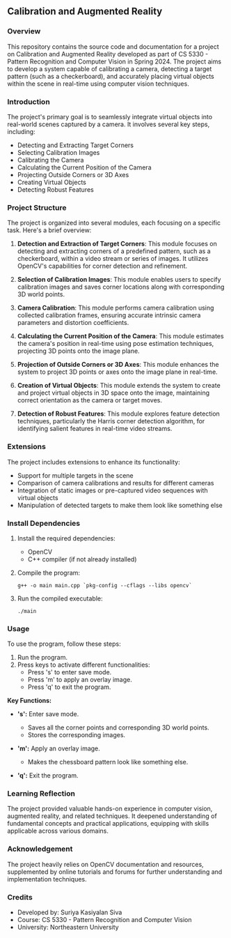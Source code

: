 ## Calibration and Augmented Reality

### Overview
This repository contains the source code and documentation for a project on Calibration and Augmented Reality developed as part of CS 5330 - Pattern Recognition and Computer Vision in Spring 2024. The project aims to develop a system capable of calibrating a camera, detecting a target pattern (such as a checkerboard), and accurately placing virtual objects within the scene in real-time using computer vision techniques.

### Introduction
The project's primary goal is to seamlessly integrate virtual objects into real-world scenes captured by a camera. It involves several key steps, including:
- Detecting and Extracting Target Corners
- Selecting Calibration Images
- Calibrating the Camera
- Calculating the Current Position of the Camera
- Projecting Outside Corners or 3D Axes
- Creating Virtual Objects
- Detecting Robust Features

### Project Structure
The project is organized into several modules, each focusing on a specific task. Here's a brief overview:

1. **Detection and Extraction of Target Corners**: This module focuses on detecting and extracting corners of a predefined pattern, such as a checkerboard, within a video stream or series of images. It utilizes OpenCV's capabilities for corner detection and refinement.

2. **Selection of Calibration Images**: This module enables users to specify calibration images and saves corner locations along with corresponding 3D world points.

3. **Camera Calibration**: This module performs camera calibration using collected calibration frames, ensuring accurate intrinsic camera parameters and distortion coefficients.

4. **Calculating the Current Position of the Camera**: This module estimates the camera's position in real-time using pose estimation techniques, projecting 3D points onto the image plane.

5. **Projection of Outside Corners or 3D Axes**: This module enhances the system to project 3D points or axes onto the image plane in real-time.

6. **Creation of Virtual Objects**: This module extends the system to create and project virtual objects in 3D space onto the image, maintaining correct orientation as the camera or target moves.

7. **Detection of Robust Features**: This module explores feature detection techniques, particularly the Harris corner detection algorithm, for identifying salient features in real-time video streams.

### Extensions
The project includes extensions to enhance its functionality:
- Support for multiple targets in the scene
- Comparison of camera calibrations and results for different cameras
- Integration of static images or pre-captured video sequences with virtual objects
- Manipulation of detected targets to make them look like something else

### Install Dependencies

1. Install the required dependencies:
    - OpenCV
    - C++ compiler (if not already installed)

2. Compile the program:
    ```
    g++ -o main main.cpp `pkg-config --cflags --libs opencv`
    ```

3. Run the compiled executable:
    ```
    ./main
    ```
### Usage

To use the program, follow these steps:

1. Run the program.
2. Press keys to activate different functionalities:
    - Press 's' to enter save mode.
    - Press 'm' to apply an overlay image.
    - Press 'q' to exit the program.

**Key Functions:**

- **'s':** Enter save mode.
  - Saves all the corner points and corresponding 3D world points.
  - Stores the corresponding images.

- **'m':** Apply an overlay image.
  - Makes the chessboard pattern look like something else.

- **'q':** Exit the program.


### Learning Reflection
The project provided valuable hands-on experience in computer vision, augmented reality, and related techniques. It deepened understanding of fundamental concepts and practical applications, equipping with skills applicable across various domains.

### Acknowledgement
The project heavily relies on OpenCV documentation and resources, supplemented by online tutorials and forums for further understanding and implementation techniques.

### Credits
- Developed by: Suriya Kasiyalan Siva
- Course: CS 5330 - Pattern Recognition and Computer Vision
- University: Northeastern University


